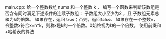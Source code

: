 main.cpp:
给一个整数数组 nums 和一个整数 k ，
编写一个函数来判断该数组是否含有同时满足下述条件的连续子数组：
子数组大小至少为2 ，且
子数组元素总和为k的倍数。
如果存在，返回 true；否则，返回false。
如果存在一个整数n，令整数x符合x=n*k，则称x是k的一个倍数。0始终视为k的一个倍数。
使用前缀和+哈希表的算法
